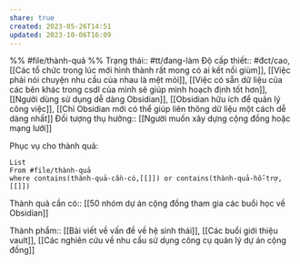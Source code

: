```yaml
---
share: true
created: 2023-05-26T14:51
updated: 2023-10-06T16:09
---
```

%%
#file/thành-quả
%%
Trạng thái:: #tt/đang-làm
Độ cấp thiết:: #đct/cao, [[Các tổ chức trong lúc mới hình thành rất mong có ai kết nối giùm]], [[Việc phải nói chuyện nhu cầu của nhau là mệt mỏi]], [[Việc có sẵn dữ liệu của các bên khác trong csdl của mình sẽ giúp mình hoạch định tốt hơn]], [[Người dùng sử dụng dễ dàng Obsidian]], [[Obsidian hữu ích để quản lý công việc]], [[Chỉ Obsidian mới có thể giúp liên thông dữ liệu một cách dễ dàng nhất]]
Đối tượng thụ hưởng:: [[Người muốn xây dựng cộng đồng hoặc mạng lưới]]

Phục vụ cho thành quả:
```dataview
List 
From #file/thành-quả 
where contains(thành-quả-cần-có,[[]]) or contains(thành-quả-hỗ-trợ,[[]]) 
```
Thành quả cần có:: [[50 nhóm dự án cộng đồng tham gia các buổi học về Obsidian]]


Thành phẩm:: [[Bài viết về vấn đề về hệ sinh thái]], [[Các buổi giới thiệu vault]], [[Các nghiên cứu về nhu cầu sử dụng công cụ quản lý dự án cộng đồng]]
